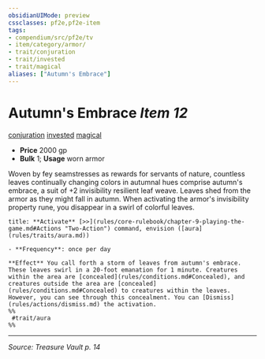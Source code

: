 ```yaml
---
obsidianUIMode: preview
cssclasses: pf2e,pf2e-item
tags:
- compendium/src/pf2e/tv
- item/category/armor/
- trait/conjuration
- trait/invested
- trait/magical
aliases: ["Autumn's Embrace"]
---
```

# Autumn's Embrace *Item 12*  
[conjuration](rules/traits/conjuration.md "Conjuration School Trait")  [invested](rules/traits/invested.md "Invested Item Trait")  [magical](rules/traits/magical.md "Magical Item Trait")  

- **Price** 2000 gp
- **Bulk** 1; **Usage** worn armor

Woven by fey seamstresses as rewards for servants of nature, countless leaves continually changing colors in autumnal hues comprise autumn's embrace, a suit of +2 invisibility resilient leaf weave. Leaves shed from the armor as they might fall in autumn. When activating the armor's invisibility property rune, you disappear in a swirl of colorful leaves.

```ad-embed-ability
title: **Activate** [>>](rules/core-rulebook/chapter-9-playing-the-game.md#Actions "Two-Action") command, envision ([aura](rules/traits/aura.md))

- **Frequency**: once per day

**Effect** You call forth a storm of leaves from autumn's embrace. These leaves swirl in a 20-foot emanation for 1 minute. Creatures within the area are [concealed](rules/conditions.md#Concealed), and creatures outside the area are [concealed](rules/conditions.md#Concealed) to creatures within the leaves. However, you can see through this concealment. You can [Dismiss](rules/actions/dismiss.md) the activation.  
%%
 #trait/aura 
%%
```


---
*Source: Treasure Vault p. 14*